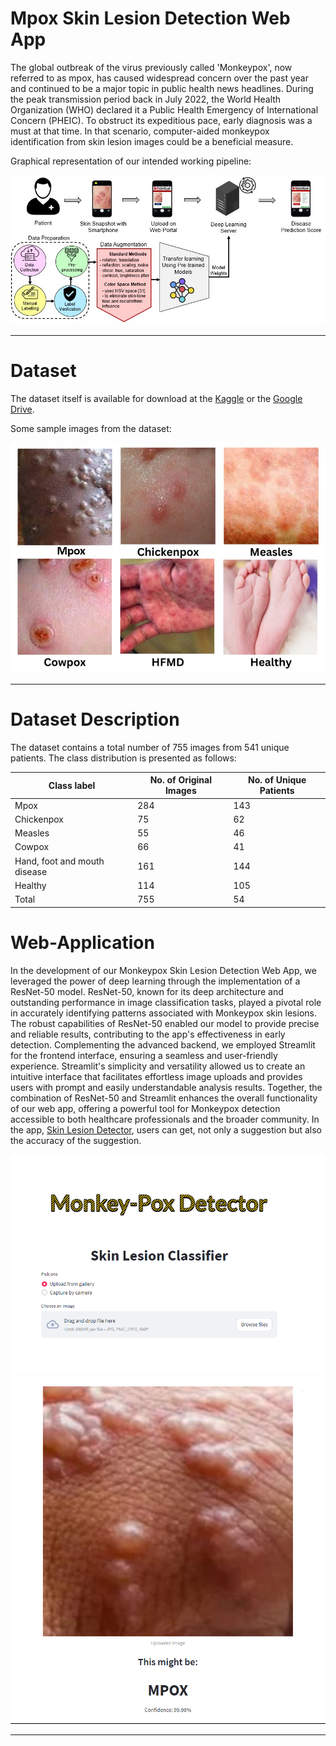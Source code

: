 # Mpox Skin Lesion Detection Web App


The global outbreak of the virus previously called 'Monkeypox', now referred to as mpox, has caused widespread concern over the past year and continued to be a major topic in public health news headlines. During the peak transmission period back in July 2022, the World Health Organization (WHO) declared it a Public Health Emergency of International Concern (PHEIC). To obstruct its expeditious pace, early diagnosis was a must at that time. In that scenario, computer-aided monkeypox identification from skin lesion images could be a beneficial measure.


Graphical representation of our intended working pipeline:<br />

![Working pipeline](https://github.com/Suraj9968/MonnkeyPox-Detector/blob/master/assets/GA_aug.jpeg)

* * *

# Dataset

The dataset itself is available for download at the [Kaggle](https://www.kaggle.com/datasets/joydippaul/mpox-skin-lesion-dataset-version-20-msld-v20) or the [Google Drive](https://drive.google.com/drive/folders/1_bGmbDQNgJViQenjZ4QUhhzpdiubga48?usp=sharing).<br />


Some sample images from the dataset:<br />


![Sample Images](https://github.com/Suraj9968/MonnkeyPox-Detector/blob/master/assets/samples.jpg)


* * *

# Dataset Description
The dataset contains a total number of 755 images from 541 unique patients. The class distribution is presented as follows:

| Class label                    | No. of Original Images | No. of Unique Patients |
|-------------------------------|-----------------------|------------------------|
| Mpox                          | 284                   | 143                    |
| Chickenpox                    | 75                    | 62                     |
| Measles                       | 55                    | 46                     |
| Cowpox                        | 66                    | 41                     |
| Hand, foot and mouth disease  | 161                   | 144                    |
| Healthy                       | 114                   | 105                    |
| Total                         | 755                   | 54                     |
 

# Web-Application

In the development of our Monkeypox Skin Lesion Detection Web App, we leveraged the power of deep learning through the implementation of a ResNet-50 model. ResNet-50, known for its deep architecture and outstanding performance in image classification tasks, played a pivotal role in accurately identifying patterns associated with Monkeypox skin lesions. The robust capabilities of ResNet-50 enabled our model to provide precise and reliable results, contributing to the app's effectiveness in early detection. Complementing the advanced backend, we employed Streamlit for the frontend interface, ensuring a seamless and user-friendly experience. Streamlit's simplicity and versatility allowed us to create an intuitive interface that facilitates effortless image uploads and provides users with prompt and easily understandable analysis results. Together, the combination of ResNet-50 and Streamlit enhances the overall functionality of our web app, offering a powerful tool for Monkeypox detection accessible to both healthcare professionals and the broader community. In the app, [Skin Lesion Detector](https://monnkeypox-detector-howppfwjtxbnulgzecicjv.streamlit.app/), users can get, not only a suggestion but also the accuracy of the suggestion. <br />

![Sample Images](https://github.com/Suraj9968/MonnkeyPox-Detector/blob/master/assets/Screenshot%202023-12-10%20202710.png)
![Sample Images](https://github.com/Suraj9968/MonnkeyPox-Detector/blob/master/assets/Screenshot%202023-12-10%20202754.png)

* * *
